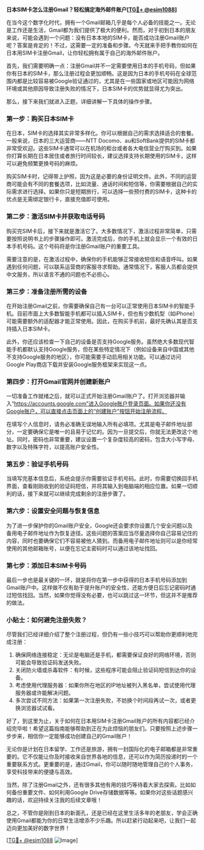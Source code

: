 **日本SIM卡怎么注册Gmail？轻松搞定海外邮件账户[[TG💪+ @esim1088](https://t.me/s/esim1088)]**

在当今这个数字化时代，拥有一个Gmail邮箱几乎是每个人必备的技能之一。无论是工作还是生活，Gmail都为我们提供了极大的便利。然而，对于初到日本的朋友来说，可能会遇到一个问题：没有日本本地的SIM卡，能否成功注册Gmail账户呢？答案是肯定的！不过，这需要一定的准备和步骤。今天就来手把手教你如何在日本用SIM卡注册Gmail，让你轻松拥有属于自己的海外邮件账户。

首先，我们需要明确一点：注册Gmail并不一定需要使用日本的手机号码，但如果你有日本的SIM卡，那么注册过程会更加顺畅。这是因为日本的手机号码在全球范围内都是比较容易被Google验证通过的，尤其是在一些国家或地区可能因为网络环境或其他原因导致注册失败的情况下，日本SIM卡的优势就显得尤为突出。

那么，接下来我们就进入正题，详细讲解一下具体的操作步骤。

### 第一步：购买日本SIM卡

在日本，SIM卡的选择其实非常多样化。你可以根据自己的需求选择适合的套餐。一般来说，日本的三大运营商——NTT Docomo、au和SoftBank提供的SIM卡都非常受欢迎。这些SIM卡通常可以在机场的柜台或者各大电信营业厅购买到。如果你打算长期在日本居住或者旅行时间较长，建议选择支持长期使用的SIM卡，这样可以避免频繁更换号码的麻烦。

购买SIM卡时，记得带上护照，因为这是必要的身份证明文件。此外，不同的运营商可能会有不同的套餐选项，比如流量、通话时间和短信等，你需要根据自己的实际需求进行选择。如果你只是短期旅行，可以选择一些预付费的SIM卡，这种卡的优点是无需绑定银行卡，直接充值即可使用。

### 第二步：激活SIM卡并获取电话号码

购买完SIM卡后，接下来就是激活它了。大多数情况下，激活过程非常简单，只需要按照说明书上的步骤操作即可。激活完成后，你的手机上就会显示一个有效的日本手机号码。这个号码将是你注册Gmail账户的重要工具。

需要注意的是，在激活过程中，确保你的手机能够正常接收短信和语音呼叫。如果遇到任何问题，可以联系运营商的客服寻求帮助。通常情况下，客服人员都会提供中文服务，所以语言不通的问题也不必担心。

### 第三步：准备注册所需的设备

在开始注册Gmail之前，你需要确保自己有一台可以正常使用日本SIM卡的智能手机。目前市面上大多数智能手机都可以插入SIM卡，但也有少数机型（如iPhone）可能需要额外的适配器才能正常使用。因此，在购买手机前，最好先确认其是否支持插入日本SIM卡。

此外，你还应该检查一下自己的设备是否支持Google服务。虽然绝大多数现代智能手机都默认支持Google服务，但在某些特定情况下（例如设备来自中国或其他不支持Google服务的地区），你可能需要手动启用相关功能。可以通过访问Google Play商店下载并安装Google服务框架来实现这一点。

### 第四步：打开Gmail官网并创建新账户

一切准备工作就绪之后，就可以正式开始注册Gmail账户了。打开浏览器并输入“https://accounts.google.com”进入Google账户登录页面。如果你还没有Google账户，可以直接点击页面上的“创建账户”按钮开始注册流程。

在填写个人信息时，请务必准确无误地输入所有必填项。尤其是电子邮件地址部分，一定要确保它是唯一的且易于记忆的。因为一旦提交后，你就无法更改这个地址。同时，密码也非常重要，建议设置一个复杂度较高的密码，包含大小写字母、数字以及特殊字符，以提高账户安全性。

### 第五步：验证手机号码

当填写完基本信息后，系统会提示你需要验证手机号码。此时，你需要切换回手机界面，查看刚刚收到的验证码短信，并将其输入到电脑端的相应位置。如果一切顺利的话，接下来就可以继续完成剩余的注册步骤了。

### 第六步：设置安全问题与恢复信息

为了进一步保护你的Gmail账户安全，Google还会要求你设置几个安全问题以及备用电子邮件地址作为恢复途径。这些问题的答案应当尽量选择你自己容易记住的内容，同时也要确保它们不容易被他人猜到。而备用电子邮件地址则可以是你经常使用的其他邮箱账号，以便在忘记主密码时可以通过该地址找回。

### 第七步：添加日本SIM卡号码

最后一步也是最关键的一环，就是将你在第一步中获得的日本手机号码添加到Gmail账户中。这样做不仅有助于提升账户的安全性，还能方便日后忘记密码时通过短信找回。当然，如果你觉得没有必要，也可以跳过这一环节，但这并不是推荐的做法。

### 小贴士：如何避免注册失败？

尽管我们已经详细介绍了整个注册过程，但仍有一些小技巧可以帮助你更顺利地完成注册：

1. 确保网络连接稳定：无论是电脑还是手机，都需要保证良好的网络环境，否则可能会导致验证码发送失败。
2. 关闭防火墙或杀毒软件：有时候，这些程序可能会阻止验证码短信到达你的设备。
3. 考虑使用代理服务器：如果你所在地区的IP地址被列入黑名单，尝试使用代理服务器或许能解决问题。
4. 多次尝试不同方法：如果第一次注册失败，不妨换个时间段再试一次，或者更换浏览器试试看。

好了，到这里为止，关于如何在日本用SIM卡注册Gmail账户的所有内容都已经介绍完毕啦！希望这篇指南能够帮助到正在为此烦恼的朋友们。只要按照上述步骤一步步来，相信你一定能够成功创建自己的Gmail账户！

无论你是计划在日本留学、工作还是旅游，拥有一封国际化的电子邮箱都是非常重要的。它不仅能让你及时接收来自世界各地的信息，还可以作为简历投递时的一个重要联系方式。更重要的是，通过Gmail，你可以随时随地管理自己的个人事务，享受科技带来的便捷与高效。

当然，除了注册Gmail之外，还有很多其他有用的技巧等待着大家去探索。比如如何备份重要文件、如何利用Google Drive存储数据等等。如果你对这些话题感兴趣的话，欢迎持续关注我的后续文章哦！

总之，不管你是刚到日本的新面孔，还是已经在这里生活多年的老朋友，学会正确使用Gmail都能为你的日常生活增添不少乐趣。所以赶紧行动起来吧，让我们一起迈向更加美好的数字世界！

[[TG💪+ @esim1088](https://t.me/s/esim1088) ![Image](https://i.postimg.cc/4NQfJmqS/Snipaste-2025-05-13-00-14-12.png)]